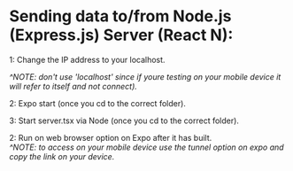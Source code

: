 # <h1> Sending data to/from Node.js (Express.js) Server (React N):</h1>

1: Change the IP address to your localhost. 

   *^NOTE: don't use 'localhost' since if youre testing on your mobile device it will refer to itself and  not connect).*

2: Expo start (once you cd to the correct folder).

3: Start server.tsx via Node (once you cd to the correct folder).

2: Run on web browser option on Expo after it has built.              
        *^NOTE: to access on your mobile device use the tunnel option on expo and copy the link on your device.*




